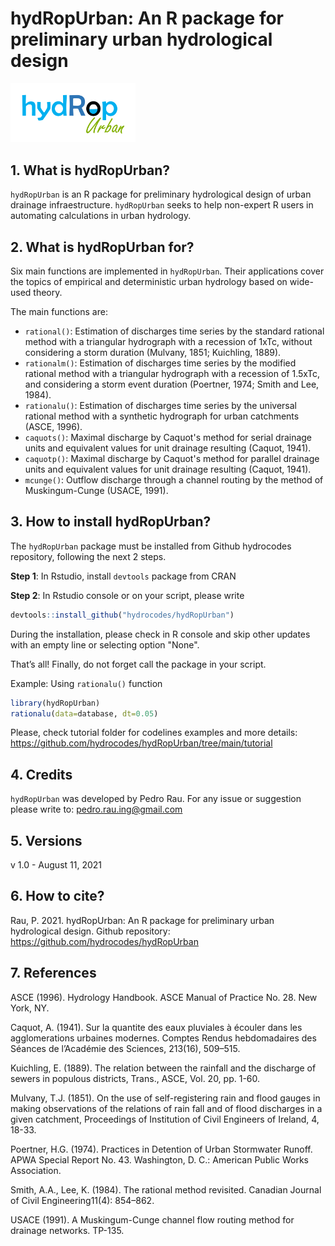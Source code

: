 # hydRopUrban: An R package for preliminary urban hydrological design
<img src="https://github.com/hydrocodes/hydRopUrban/blob/main/tutorial/hydropurban.PNG" width="200">

## 1. What is hydRopUrban?
`hydRopUrban` is an R package for preliminary hydrological design of urban drainage infraestructure. `hydRopUrban` seeks to help non-expert R users in automating calculations in urban hydrology. 

## 2. What is hydRopUrban for?
Six main functions are implemented in `hydRopUrban`. Their applications cover the topics of empirical and deterministic urban hydrology based on wide-used theory.

The main functions are:
- `rational()`: Estimation of discharges time series by the standard rational method with a triangular hydrograph with a recession of 1xTc, without considering a storm duration (Mulvany, 1851; Kuichling, 1889).
- `rationalm()`: Estimation of discharges time series by the modified rational method with a triangular hydrograph with a recession of 1.5xTc, and considering a storm event duration (Poertner, 1974; Smith and Lee, 1984).
- `rationalu()`: Estimation of discharges time series by the universal rational method with a synthetic hydrograph for urban catchments (ASCE, 1996).
- `caquots()`: Maximal discharge by Caquot's method for serial drainage units and equivalent values for unit drainage resulting (Caquot, 1941).
- `caquotp()`: Maximal discharge by Caquot's method for parallel drainage units and equivalent values for unit drainage resulting (Caquot, 1941).
- `mcunge()`: Outflow discharge through a channel routing by the method of Muskingum-Cunge (USACE, 1991).

## 3. How to install hydRopUrban?
The `hydRopUrban` package must be installed from Github hydrocodes repository, following the next 2 steps.

**Step 1**: In Rstudio, install `devtools` package from CRAN

**Step 2**: In Rstudio console or on your script, please write 

```r
devtools::install_github("hydrocodes/hydRopUrban")
```
During the installation, please check in R console and skip other updates with an empty line or selecting option "None".

That’s all! Finally, do not forget call the package in your script.

Example: Using `rationalu()` function
```r
library(hydRopUrban)
rationalu(data=database, dt=0.05)
```
Please, check tutorial folder for codelines examples and more details:
https://github.com/hydrocodes/hydRopUrban/tree/main/tutorial

## 4. Credits
`hydRopUrban` was developed by Pedro Rau. For any issue or suggestion please write to: pedro.rau.ing@gmail.com

## 5. Versions

v 1.0 - August 11, 2021

## 6. How to cite?

Rau, P. 2021. hydRopUrban: An R package for preliminary urban hydrological design. Github repository: https://github.com/hydrocodes/hydRopUrban

## 7. References

ASCE (1996). Hydrology Handbook. ASCE Manual of Practice No. 28. New York, NY.

Caquot, A. (1941). Sur la quantite des eaux pluviales à écouler dans les agglomerations urbaines modernes. Comptes Rendus hebdomadaires des Séances de l’Académie des Sciences, 213(16), 509–515.

Kuichling, E. (1889). The relation between the rainfall and the discharge of sewers in populous districts, Trans., ASCE, Vol. 20, pp. 1-60.

Mulvany, T.J. (1851). On the use of self-registering rain and flood gauges in making observations of the relations of rain fall and of flood discharges in a given catchment, Proceedings of Institution of Civil Engineers of Ireland, 4, 18-33.

Poertner, H.G. (1974). Practices in Detention of Urban Stormwater Runoff. APWA Special Report No. 43. Washington, D. C.: American Public Works Association.

Smith, A.A., Lee, K. (1984). The rational method revisited. Canadian Journal of Civil Engineering11(4): 854–862.

USACE (1991). A Muskingum-Cunge channel flow routing method for drainage networks. TP-135.
